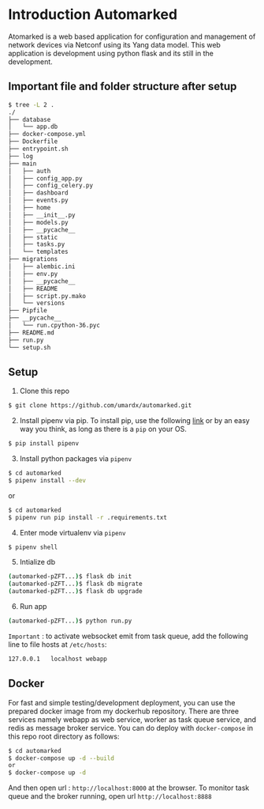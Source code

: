 # Introduction Automarked
Atomarked is a web based application for configuration and management of network devices via Netconf using its Yang data model.
This web application is development using python flask and its still in the development.

## Important file and folder structure after setup
```sh
$ tree -L 2 .
./
├── database
│   └── app.db
├── docker-compose.yml
├── Dockerfile
├── entrypoint.sh
├── log
├── main
│   ├── auth
│   ├── config_app.py
│   ├── config_celery.py
│   ├── dashboard
│   ├── events.py
│   ├── home
│   ├── __init__.py
│   ├── models.py
│   ├── __pycache__
│   ├── static
│   ├── tasks.py
│   └── templates
├── migrations
│   ├── alembic.ini
│   ├── env.py
│   ├── __pycache__
│   ├── README
│   ├── script.py.mako
│   └── versions
├── Pipfile
├── __pycache__
│   └── run.cpython-36.pyc
├── README.md
├── run.py
└── setup.sh

```

## Setup
1. Clone this repo
```sh
$ git clone https://github.com/umardx/automarked.git
```
2. Install pipenv via pip. To install pip, use the following [link](https://pip.pypa.io/en/stable/installing/) or by an easy way you think, as long as there is a `pip` on your OS.
```sh
$ pip install pipenv
```
3. Install python packages via `pipenv`

```sh
$ cd automarked
$ pipenv install --dev
```
or
```sh
$ cd automarked
$ pipenv run pip install -r .requirements.txt
```
4. Enter mode virtualenv via `pipenv`
```sh
$ pipenv shell
```
5. Intialize db
```sh
(automarked-pZFT...)$ flask db init
(automarked-pZFT...)$ flask db migrate
(automarked-pZFT...)$ flask db upgrade 
```
6. Run app
```sh
(automarked-pZFT...)$ python run.py
```

`Important` : to activate websocket emit from task queue, add the following line to file hosts at `/etc/hosts`:
```bash
127.0.0.1	localhost webapp
``` 

## Docker
For fast and simple testing/development deployment, you can use the prepared docker image from my dockerhub repository.
There are three services namely webapp as web service, worker as task queue service, and redis as message broker service.
You can do deploy with `docker-compose` in this repo root directory as follows:
```sh
$ cd automarked
$ docker-compose up -d --build
or
$ docker-compose up -d
```
And then open url : `http://localhost:8000` at the browser.
To monitor task queue and the broker running, open url `http://localhost:8888`
